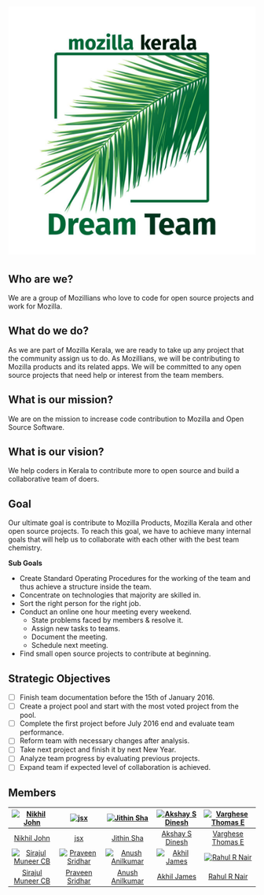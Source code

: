 <h1>
<a href="http://MozillaKeralaDreamTeam.github.io/about"><img alt="MKDT logo" src="https://raw.githubusercontent.com/MozillaKeralaDreamTeam/about/master/logo.jpg" title="Mozilla Kerala Dream Team"/></a>
</h1>

## Who are we?

We are a group of Mozillians who love to code for open source projects and work for Mozilla.

## What do we do?

As we are part of Mozilla Kerala, we are ready to take up any project that the community assign us to do. As Mozillians, we will be contributing to Mozilla products and its related apps. We will be committed to any open source projects that need help or interest from the team members.

## What is our mission?

We are on the mission to increase code contribution to Mozilla and Open Source Software.

## What is our vision?

We help coders in Kerala to contribute more to open source and build a collaborative team of doers.

## Goal

Our ultimate goal is contribute to Mozilla Products, Mozilla Kerala and other open source projects. To reach this goal, we have to achieve many internal goals that will help us to collaborate with each other with the best team chemistry. 

**Sub Goals**

- Create Standard Operating Procedures for the working of the team and thus achieve a structure inside the team.
- Concentrate on technologies that majority are skilled in.
- Sort the right person for the right job.
- Conduct an online one hour meeting every weekend.
  - State problems faced by members & resolve it.
  - Assign new tasks to teams.
  - Document the meeting.
  - Schedule next meeting.
- Find small open source projects to contribute at beginning.

## Strategic Objectives

- [ ] Finish team documentation before the 15th of January 2016.
- [ ] Create a project pool and start with the most voted project from the pool.
- [ ] Complete the first project before July 2016 end and evaluate team performance.
- [ ] Reform team with necessary changes after analysis.
- [ ] Take next project and finish it by next New Year.
- [ ] Analyze team progress by evaluating previous projects.
- [ ] Expand team if expected level of collaboration is achieved.

## Members

[![Nikhil John](https://avatars2.githubusercontent.com/u/5616249?v=3&s=144)](https://nikz.in) |  [![jsx](https://avatars3.githubusercontent.com/u/712910?v=3&s=144)](http://rebugged.com) | [![Jithin Sha](https://avatars3.githubusercontent.com/u/971925?v=3&s=144)](http://jithinsha.com/) | [![Akshay S Dinesh](https://avatars0.githubusercontent.com/u/945777?v=3&s=144)](http://asd.learnlearn.in) | [![Varghese Thomas E](http://dummyimage.com/144x144/6e6e6e/6e6e6e.png)](https://www.github.com/varghesethomase)
:---:|:---:|:---:|:---:|:---:
[Nikhil John](https://github.com/nikhiljohn10) | [jsx](https://github.com/riverspirit) | [Jithin Sha](https://github.com/waterloo) | [Akshay S Dinesh](https://github.com/asdofindia) | [Varghese Thomas E](https://github.com/varghesethomase)
[![Sirajul Muneer CB](http://dummyimage.com/144x144/6e6e6e/6e6e6e.png)](https://telegram.me/sirajul147) |  [![Praveen Sridhar](https://avatars3.githubusercontent.com/u/3285345?v=3&s=144)](http://psbots.blogspot.com) | [![Anush Anilkumar](https://avatars0.githubusercontent.com/u/1151263?v=3&s=144)](http://techstream.org) | [![Akhil James](https://avatars3.githubusercontent.com/u/4696853?v=3&s=144)](http://simpli5d.in) | [![Rahul R Nair](https://avatars0.githubusercontent.com/u/8912442?v=3&s=144)](http://rahul7manu.blogspot.in/)
[Sirajul Muneer CB](https://github.com/sirajulm) | [Praveen Sridhar](https://github.com/psbots) | [Anush Anilkumar](https://github.com/anushbmx) | [Akhil James](https://github.com/funnyakhil) | [Rahul R Nair](https://github.com/nairrahulr)
